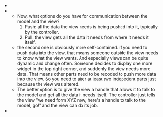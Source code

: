 -
-
	- Now, what options do you have for communication between the model and the view?
	  1. Push: all the data the view needs is being pushed into it, typically by the controller.
	  2. Pull: the view gets all the data it needs from where it needs it itself.
	- the second one is obviously more self-contained. if you need to push data into the view, that means someone outside the view needs to know what the view wants. And especially views can be quite dynamic and change often. Someone decides to display one more widget in the top right corner, and suddenly the view needs more data. That means other parts need to be recoded to push more data into the view. So you need to alter at least two indepedent parts just because the view was altered.
	- The better option is to give the view a handle that allows it to talk to the model and get all the data it needs itself. The controller just tells the view "we need form XYZ now, here's a handle to talk to the model, go!" and the view can do its job.
-